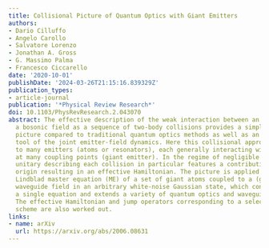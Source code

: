 ```yaml
---
title: Collisional Picture of Quantum Optics with Giant Emitters
authors:
- Dario Cilluffo
- Angelo Carollo
- Salvatore Lorenzo
- Jonathan A. Gross
- G. Massimo Palma
- Francesco Ciccarello
date: '2020-10-01'
publishDate: '2024-03-26T21:15:16.839329Z'
publication_types:
- article-journal
publication: '*Physical Review Research*'
doi: 10.1103/PhysRevResearch.2.043070
abstract: The effective description of the weak interaction between an emitter and
  a bosonic field as a sequence of two-body collisions provides a simple intuitive
  picture compared to traditional quantum optics methods as well as an effective calculation
  tool of the joint emitter-field dynamics. Here this collisional approach is extended
  to many emitters (atoms or resonators), each generally interacting with the field
  at many coupling points (giant emitter). In the regime of negligible delays, the
  unitary describing each collision in particular features a contribution of a chiral
  origin resulting in an effective Hamiltonian. The picture is applied to derive a
  Lindblad master equation (ME) of a set of giant atoms coupled to a (generally chiral)
  waveguide field in an arbitrary white-noise Gaussian state, which condenses into
  a single equation and extends a variety of quantum optics and waveguide QED MEs.
  The effective Hamiltonian and jump operators corresponding to a selected photodetection
  scheme are also worked out.
links:
- name: arXiv
  url: https://arxiv.org/abs/2006.08631
---
```

